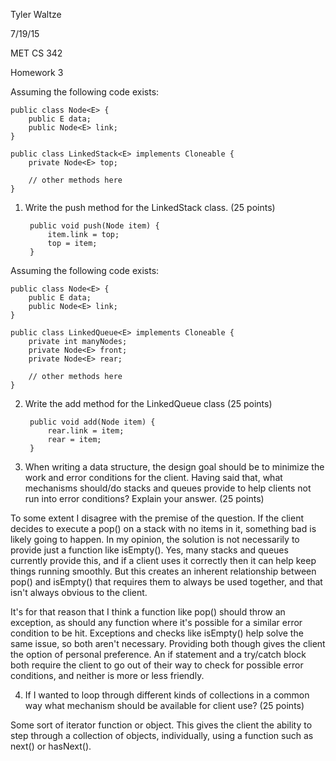 Tyler Waltze

7/19/15

MET CS 342

Homework 3

Assuming the following code exists:

    public class Node<E> {
        public E data;
        public Node<E> link;
    }

    public class LinkedStack<E> implements Cloneable {
        private Node<E> top;

        // other methods here
    }

1. Write the push method for the LinkedStack<E> class. (25 points)

        public void push(Node item) {
            item.link = top;
            top = item;
        }

Assuming the following code exists:

    public class Node<E> {
        public E data;
        public Node<E> link;
    }

    public class LinkedQueue<E> implements Cloneable {
        private int manyNodes;
        private Node<E> front;
        private Node<E> rear;

        // other methods here
    }

2. Write the add method for the LinkedQueue<E> class (25 points)

        public void add(Node item) {
            rear.link = item;
            rear = item;
        }

3. When writing a data structure, the design goal should be to minimize the work and error conditions for the client. Having said that, what mechanisms should/do stacks and queues provide to help clients not run into error conditions? Explain your answer. (25 points)

To some extent I disagree with the premise of the question. If the client decides to execute a pop() on a stack with no items in it, something bad is likely going to happen. In my opinion, the solution is not necessarily to provide just a function like isEmpty(). Yes, many stacks and queues currently provide this, and if a client uses it correctly then it can help keep things running smoothly. But this creates an inherent relationship between pop() and isEmpty() that requires them to always be used together, and that isn't always obvious to the client.

It's for that reason that I think a function like pop() should throw an exception, as should any function where it's possible for a similar error condition to be hit. Exceptions and checks like isEmpty() help solve the same issue, so both aren't necessary. Providing both though gives the client the option of personal preference. An if statement and a try/catch block both require the client to go out of their way to check for possible error conditions, and neither is more or less friendly.

4. If I wanted to loop through different kinds of collections in a common way what mechanism should be available for client use? (25 points)

Some sort of iterator function or object. This gives the client the ability to step through a collection of objects, individually, using a function such as next() or hasNext().
